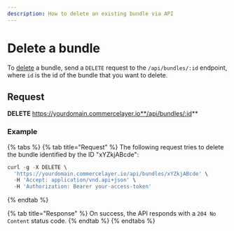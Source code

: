 ```yaml
---
description: How to delete an existing bundle via API
---
```


# Delete a bundle

To <a href="https://docs.commercelayer.io/developers/deleting-resources" target="_blank">delete</a> a bundle, send a `DELETE` request to the `/api/bundles/:id` endpoint, where `id` is the id of the bundle that you want to delete.

## Request

**DELETE** https://yourdomain.commercelayer.io**/api/bundles/:id**

### Example

{% tabs %}
{% tab title="Request" %}
The following request tries to delete the bundle identified by the ID "xYZkjABcde":

```javascript
curl -g -X DELETE \
  'https://yourdomain.commercelayer.io/api/bundles/xYZkjABcde' \
  -H 'Accept: application/vnd.api+json' \
  -H 'Authorization: Bearer your-access-token'
```
{% endtab %}

{% tab title="Response" %}
On success, the API responds with a `204 No Content` status code.
{% endtab %}
{% endtabs %}

